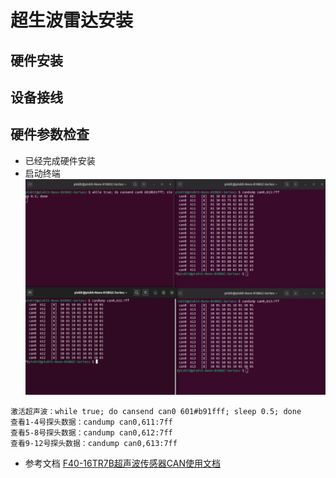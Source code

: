 # 超生波雷达安装
## 硬件安装
## 设备接线
## 硬件参数检查
- 已经完成硬件安装
- 启动终端
    ![avatar](./image/ultrasonic_picture/Snipaste_2023-04-28_15-10-40.png)
```shell
激活超声波：while true; do cansend can0 601#b91fff; sleep 0.5; done
查看1-4号探头数据：candump can0,611:7ff
查看5-8号探头数据：candump can0,612:7ff
查看9-12号探头数据：candump can0,613:7ff
```
- 参考文档
[F40-16TR7B超声波传感器CAN使用文档](./image/F40-16TR7B超声波传感器.pdf)
